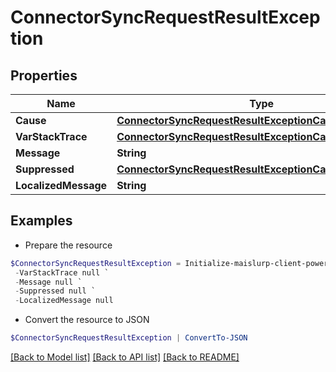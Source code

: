 # ConnectorSyncRequestResultException
## Properties

Name | Type | Description | Notes
------------ | ------------- | ------------- | -------------
**Cause** | [**ConnectorSyncRequestResultExceptionCause**](ConnectorSyncRequestResultExceptionCause) |  | [optional] 
**VarStackTrace** | [**ConnectorSyncRequestResultExceptionCauseStackTrace[]**](ConnectorSyncRequestResultExceptionCauseStackTrace) |  | [optional] 
**Message** | **String** |  | [optional] 
**Suppressed** | [**ConnectorSyncRequestResultExceptionCause[]**](ConnectorSyncRequestResultExceptionCause) |  | [optional] 
**LocalizedMessage** | **String** |  | [optional] 

## Examples

- Prepare the resource
```powershell
$ConnectorSyncRequestResultException = Initialize-maislurp-client-powershellConnectorSyncRequestResultException  -Cause null `
 -VarStackTrace null `
 -Message null `
 -Suppressed null `
 -LocalizedMessage null
```

- Convert the resource to JSON
```powershell
$ConnectorSyncRequestResultException | ConvertTo-JSON
```

[[Back to Model list]](../README#documentation-for-models) [[Back to API list]](../README#documentation-for-api-endpoints) [[Back to README]](../README)

